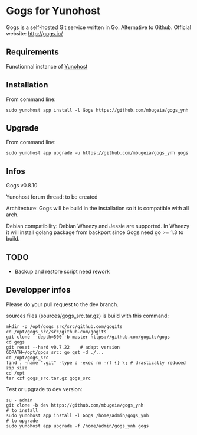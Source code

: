 Gogs for Yunohost
=================

Gogs is a self-hosted Git service written in Go. Alternative to Github.
Official website: <http://gogs.io/>

Requirements
------------

Functionnal instance of [Yunohost](https://yunohost.org/#/)

Installation
------------

From command line:

`sudo yunohost app install -l Gogs https://github.com/mbugeia/gogs_ynh`

Upgrade
-------
From command line:

`sudo yunohost app upgrade -u https://github.com/mbugeia/gogs_ynh gogs`

Infos
-----
Gogs v0.8.10

Yunohost forum thread: to be created

Architecture: Gogs will be build in the installation so it is compatible with all arch.

Debian compatibility: Debian Wheezy and Jessie are supported. 
In Wheezy it will install golang package from backport since Gogs need go >= 1.3 to build.

TODO
----
 - Backup and restore script need rework
 
Developper infos
----------------

Please do your pull request to the dev branch.

sources files (sources/gogs_src.tar.gz) is build with this command:
```
mkdir -p /opt/gogs_src/src/github.com/gogits
cd /opt/gogs_src/src/github.com/gogits
git clone --depth=500 -b master https://github.com/gogits/gogs
cd gogs
git reset --hard v0.7.22    # adapt version
GOPATH=/opt/gogs_src: go get -d ./...
cd /opt/gogs_src
find . -name ".git" -type d -exec rm -rf {} \; # drastically reduced zip size
cd /opt
tar czf gogs_src.tar.gz gogs_src
```

Test or upgrade to dev version:
```
su - admin
git clone -b dev https://github.com/mbugeia/gogs_ynh
# to install
sudo yunohost app install -l Gogs /home/admin/gogs_ynh
# to upgrade
sudo yunohost app upgrade -f /home/admin/gogs_ynh gogs

```